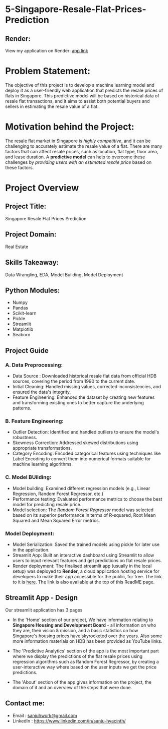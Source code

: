 # 5-Singapore-Resale-Flat-Prices-Prediction
## Render:
View my application on Render: [app link](https://flatresale-1ii8.onrender.com)

# Problem Statement:
The objective of this project is to develop a machine learning model and deploy it as a user-friendly web application that predicts the resale prices of flats in Singapore. This predictive model will be based on historical data of resale flat
transactions, and it aims to assist both potential buyers and sellers in estimating the resale value of a flat.

# Motivation behind the Project:
The resale flat market in Singapore is *highly competitive*, and it can be challenging to accurately estimate the resale value of a flat. There are many factors that can affect resale prices, such as location, flat type, floor area, and lease duration. A
**predictive model** can help to overcome these challenges by *providing users with an estimated resale price* based on these factors.

# Project Overview
## Project Title:
Singapore Resale Flat Prices Prediction

## Project Domain:
Real Estate

## Skills Takeaway:
Data Wrangling, EDA, Model Building, Model Deployment

## Python Modules:
* Numpy
* Pandas
* Scikit-learn
* Pickle
* Streamlit
* Matplotlib
* Seaborn

## Project Guide
### A. Data Preprocessing:
* Data Source : Downloaded historical resale flat data from official HDB sources, covering the period from 1990 to the current date.
* Initial Cleaning: Handled missing values, corrected inconsistencies, and ensured the data's integrity.
* Feature Engineering: Enhanced the dataset by creating new features and transforming existing ones to better capture the underlying patterns.

### B. Feature Engineering:
* Outlier Detection: Identified and handled outliers to ensure the model's robustness.
* Skewness Correction: Addressed skewed distributions using appropriate transformations.
* Category Encoding: Encoded categorical features using techniques like Label Encoding to convert them into numerical formats suitable for machine learning algorithms.

### C. Model BUilding:
* Model building: Examined different regression models (e.g., Linear Regression, Random Forest Regressor, etc.)
* Performance testing: Evaluated performance metrics to choose the best model for predicting resale price.
* Model selection: The *Random Forest Regressor* model was selected based on its superior performance in terms of R-squared, Root Mean Squared and Mean Squared Error metrics.

### Model Deployment:
* Model Serialization: Saved the trained models using pickle for later use in the application.
* Streamlit App: Built an interactive dashboard using Streamlit to allow users to input relevant features and get predictions on flat resale prices.
* Render deployment: The finalised streamlit app (usually in the local setup) was deployed to **Render**, a cloud application hosting service for developers to make their app accessible for the public, for free. The link to it is [here](https://flatresale-1ii8.onrender.com). The link is also available at the top of this ReadME page.

## Streamlit App - Design
Our streamlit application has 3 pages

* In the 'Home' section of our project, We have information relating to **Singapore Housing and Development Board** - all information on who they are, their vision & mission, and a basic statistics on how Singapore's housing prices have skyrocketed over the years. Also some more information materials on HDB has been provided as YouTube links.

* The 'Predictive Analytics' section of the app is the most important part where we display the predictions of the flat resale prices using regression algorithms such as Random Forest Regressor, by creating a user-interactive way where based on the user inputs we get the price predictions.
  
* The 'About' section of the app gives information on the project, the domain of it and an overview of the steps that were done.

## Contact me:
* Email : sanjuhwork@gmail.com
* LinkedIn : https://www.linkedin.com/in/sanju-hyacinth/
